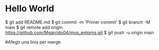 # Hello World

$ git add README.md
$ git commit -m 'Primer commit'
$ git branch -M main
$ git remote add origin https://github.com/Mgarrido04/mvp_entorns.git
$ git push -u origin main

#Afegir una linia per merge
